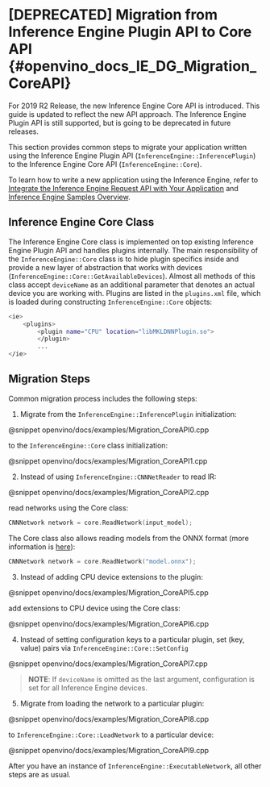 [DEPRECATED] Migration from Inference Engine Plugin API to Core API {#openvino_docs_IE_DG_Migration_CoreAPI}
===============================

For 2019 R2 Release, the new Inference Engine Core API is introduced. This guide is updated to reflect the new API approach. The Inference Engine Plugin API is still supported, but is going to be deprecated in future releases.

This section provides common steps to migrate your application written using the Inference Engine Plugin API (`InferenceEngine::InferencePlugin`) to the Inference Engine Core API (`InferenceEngine::Core`). 

To learn how to write a new application using the Inference Engine, refer to [Integrate the Inference Engine Request API with Your Application](Integrate_with_customer_application_new_API.md) and [Inference Engine Samples Overview](Samples_Overview.md).

## Inference Engine Core Class

The Inference Engine Core class is implemented on top existing Inference Engine Plugin API and handles plugins internally. 
The main responsibility of the `InferenceEngine::Core` class is to hide plugin specifics inside and provide a new layer of abstraction that works with devices (`InferenceEngine::Core::GetAvailableDevices`). Almost all methods of this class accept `deviceName` as an additional parameter that denotes an actual device you are working with. Plugins are listed in the `plugins.xml` file, which is loaded during constructing `InferenceEngine::Core` objects:

```bash
<ie>
    <plugins>
        <plugin name="CPU" location="libMKLDNNPlugin.so">
        </plugin>
        ...
</ie>
```

## Migration Steps

Common migration process includes the following steps:

1. Migrate from the `InferenceEngine::InferencePlugin` initialization:

@snippet openvino/docs/examples/Migration_CoreAPI0.cpp

to the `InferenceEngine::Core` class initialization:

@snippet openvino/docs/examples/Migration_CoreAPI1.cpp

2. Instead of using `InferenceEngine::CNNNetReader` to read IR:

@snippet openvino/docs/examples/Migration_CoreAPI2.cpp

read networks using the Core class:
```cpp
CNNNetwork network = core.ReadNetwork(input_model);
```
The Core class also allows reading models from the ONNX format (more information is [here](./ONNX_Support.md)):
```cpp
CNNNetwork network = core.ReadNetwork("model.onnx");
```

3. Instead of adding CPU device extensions to the plugin:

@snippet openvino/docs/examples/Migration_CoreAPI5.cpp

add extensions to CPU device using the Core class:

@snippet openvino/docs/examples/Migration_CoreAPI6.cpp

4. Instead of setting configuration keys to a particular plugin, set (key, value) pairs via `InferenceEngine::Core::SetConfig`

@snippet openvino/docs/examples/Migration_CoreAPI7.cpp

> **NOTE**: If `deviceName` is omitted as the last argument, configuration is set for all Inference Engine devices.

5. Migrate from loading the network to a particular plugin:

@snippet openvino/docs/examples/Migration_CoreAPI8.cpp

to `InferenceEngine::Core::LoadNetwork` to a particular device:

@snippet openvino/docs/examples/Migration_CoreAPI9.cpp

After you have an instance of `InferenceEngine::ExecutableNetwork`, all other steps are as usual.
